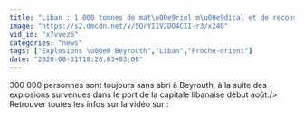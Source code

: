 ```yaml
---
title: "Liban : 1 000 tonnes de mat\u00e9riel m\u00e9dical et de reconstruction sont arriv\u00e9es \u00e0 Beyrouth"
image: "https://s2.dmcdn.net/v/SQrYI1VJDO4CII-r3/x240"
vid_id: "x7vvez6"
categories: "news"
tags: ["Explosions \u00e0 Beyrouth","Liban","Proche-orient"]
date: "2020-08-31T18:28:03+03:00"
---
```

300 000 personnes sont toujours sans abri à Beyrouth, à la suite des explosions survenues dans le port de la capitale libanaise début août./&gt;  <br>Retrouver toutes les infos sur la vidéo sur : 
